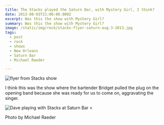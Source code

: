 ```yaml
---
title: The Stacks played the Saturn Bar, with Mystery Girl, I think?
date: 2013-08-03T21:00:00.000Z
excerpt: Was this the show with Mystery Girl?
summary: Was this the show with Mystery Girl?
image: /static/img/rock/stacks-flyer-saturn-aug-3-2013.jpg
tags:
  - post 
  - rock
  - shows
  - New Orleans
  - Saturn Bar
  - Michael Raeder

---
```


![flyer from Stacks show](/static/img/rock/stacks-flyer-saturn-aug-3-2013.jpg "flyer from Stacks show")

I think this was the show where the bartender Bridget pulled the plug on the opening band because she was ready for us to come on, aggravating the singer.

![Dave playing with Stacks at Saturn Bar](/static/img/rock/stacks-m-raeder-aug-3-2013.jpg "Dave playing with Stacks at Saturn Bar")
<<figcaption>Photo by Michael Raeder</figcaption>
